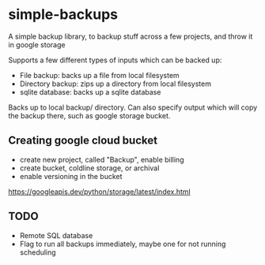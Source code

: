# simple-backups
A simple backup library, to backup stuff across a few projects, and throw it in google storage

Supports a few different types of inputs which can be backed up:
- File backup: backs up a file from local filesystem
- Directory backup: zips up a directory from local filesystem
- sqlite database: backs up a sqlite database

Backs up to local backup/ directory.
Can also specify output which will copy the backup there, such as google storage bucket.

## Creating google cloud bucket
- create new project, called "Backup", enable billing
- create bucket, coldline storage, or archival
- enable versioning in the bucket

https://googleapis.dev/python/storage/latest/index.html

## TODO
- Remote SQL database
- Flag to run all backups immediately, maybe one for not running scheduling